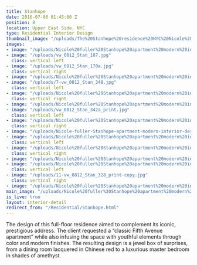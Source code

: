 ```yaml
---
title: Stanhope
date: 2016-07-06 01:45:00 Z
position: 8
location: Upper East Side, NYC
type: Residential Interior Design
thumbnail_image: "/uploads/The%20Stanhope%20residence%20NYC%20Nicole%20Fuller%20Interiors.jpg"
images:
- image: "/uploads/Nicole%20fuller%20Stanhope%20apartment%20modern%20interior%20design%20new%20york%20chinese%20red%20dining%20room.jpg"
- image: "/uploads/vw_0812_Stan_187.jpg"
  class: vertical left
- image: "/uploads/vw_0812_Stan_170a.jpg"
  class: vertical right
- image: "/uploads/Nicole%20fuller%20Stanhope%20apartment%20modern%20interior%20design%20new%20york%20mirror%20cluster%20wall.jpg"
- image: "/uploads/7-vw_0812_Stan_348.jpg"
  class: vertical left
- image: "/uploads/Nicole%20fuller%20Stanhope%20apartment%20modern%20interior%20design%20new%20york%20breakfast%20nook-87bca6.jpg"
  class: vertical right
- image: "/uploads/Nicole%20fuller%20Stanhope%20apartment%20modern%20interior%20design%20new%20york%20chinese%20red%20laquer%20dining%20room%20gold.jpg"
- image: "/uploads/vw_0812_Stan_342a_print.jpg"
  class: vertical left
- image: "/uploads/Nicole%20fuller%20Stanhope%20apartment%20modern%20interior%20design%20new%20york%20equestrian%20bathroom.jpg"
  class: vertical right
- image: "/uploads/Nicole-fuller-Stanhope-apartment-modern-interior-design-new-york-mushroom-sofa.jpg"
- image: "/uploads/Nicole%20fuller%20Stanhope%20apartment%20modern%20interior%20design%20new%20york%20library.jpg"
  class: vertical left
- image: "/uploads/Nicole%20fuller%20Stanhope%20apartment%20modern%20interior%20design%20new%20york%20pink%20living%20room.jpg"
  class: vertical right
- image: "/uploads/Nicole%20fuller%20Stanhope%20apartment%20modern%20interior%20design%20new%20york%20grey%20office.jpg"
- image: "/uploads/Nicole%20fuller%20Stanhope%20apartment%20modern%20interior%20design%20new%20york%20bone%20inslay%20chest%20drawers.jpg"
  class: vertical left
- image: "/uploads/11-vw_0812_Stan_328_print-copy.jpg"
  class: vertical right
- image: "/uploads/Nicole%20fuller%20Stanhope%20apartment%20modern%20interior%20design%20new%20york%20living%20room%20sea%20foam%20green.jpg"
main_image: "/uploads/Nicole%20fuller%20Stanhope%20apartment%20modern%20interior%20design%20new%20york%20cream%20yellow%20living%20room.jpg"
is_live: true
layout: interior-detail
redirect_from: "/Residential/Stanhope.html"
---
```


The design of this full-floor residence aimed to complement its iconic, prestigious address. The client requested a “classic Fifth Avenue apartment” while also infusing the space with youthful elements through color and modern finishes. The resulting design is a jewel box of surprises, from a dining room lacquered in Chinese red to a luxurious master bedroom in shades of amethyst.
